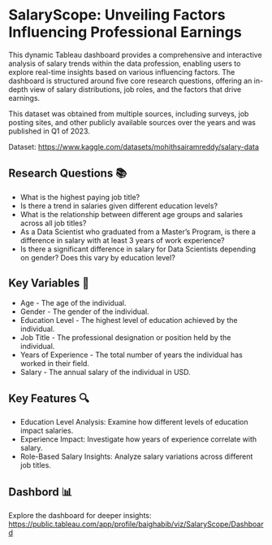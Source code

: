 # SalaryScope: Unveiling Factors Influencing Professional Earnings

This dynamic Tableau dashboard provides a comprehensive and interactive analysis of salary trends within the data profession, enabling users to explore real-time insights based on various influencing factors. The dashboard is structured around five core research questions, offering an in-depth view of salary distributions, job roles, and the factors that drive earnings.

This dataset was obtained from multiple sources, including surveys, job posting sites, and other publicly available sources over the years and was published in Q1 of 2023.

Dataset: https://www.kaggle.com/datasets/mohithsairamreddy/salary-data

## Research Questions 📚
- What is the highest paying job title?
- Is there a trend in salaries given different education levels?
- What is the relationship between different age groups and salaries across all job titles?
- As a Data Scientist who graduated from a Master’s Program, is there a difference in salary with at least 3 years of work experience?
- Is there a significant difference in salary for Data Scientists depending on gender? Does this vary by education level?
  
## Key Variables 🎯
- Age - The age of the individual.
- Gender - The gender of the individual.
- Education Level - The highest level of education achieved by the individual.
- Job Title - The professional designation or position held by the individual.
- Years of Experience - The total number of years the individual has worked in their field.
- Salary - The annual salary of the individual in USD.

## Key Features 🔍
- Education Level Analysis: Examine how different levels of education impact salaries.
- Experience Impact: Investigate how years of experience correlate with salary.
- Role-Based Salary Insights: Analyze salary variations across different job titles.
  
## Dashbord 📊
Explore the dashboard for deeper insights: https://public.tableau.com/app/profile/baighabib/viz/SalaryScope/Dashboard




